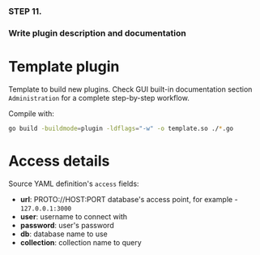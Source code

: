 ### STEP 11.
### Write plugin description and documentation


# Template plugin

Template to build new plugins.
Check GUI built-in documentation section `Administration` for a complete
step-by-step workflow.


Compile with:
```sh
go build -buildmode=plugin -ldflags="-w" -o template.so ./*.go
```

# Access details

Source YAML definition's `access` fields:
- **url**: PROTO://HOST:PORT database's access point, for example - `127.0.0.1:3000`
- **user**: username to connect with
- **password**: user's password
- **db**: database name to use
- **collection**: collection name to query
